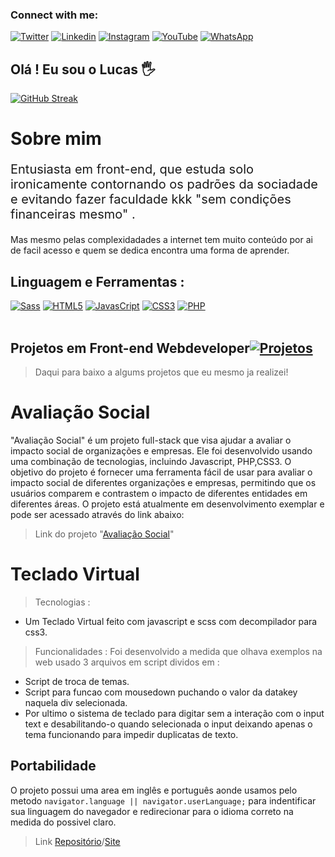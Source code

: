 ### Connect with me:

 
[![Twitter](https://img.shields.io/badge/Twitter-1DA1F2?style=for-the-badge&logo=twitter&logoColor=white)]( https://twitter.com/_srtouma)
[![Linkedin](	https://img.shields.io/badge/LinkedIn-0077B5?style=for-the-badge&logo=linkedin&logoColor=white)](https://www.linkedin.com/in/lucas-henrique-9a731b254/)
[![Instagram](https://img.shields.io/badge/Instagram-E4405F?style=for-the-badge&logo=instagram&logoColor=white)](https://www.instagram.com/dev0touma_/?hl=en)
[![YouTube](https://img.shields.io/badge/YouTube-FF0000?style=for-the-badge&logo=youtube&logoColor=white)](https://www.youtube.com/channel/UCJl66HCYI3ClojPwhPdI9VA)
[![WhatsApp](https://img.shields.io/badge/WhatsApp-25D366?style=for-the-badge&logo=whatsapp&logoColor=white)](https://wa.me/556593298449)
## Olá ! Eu sou o Lucas 🖐️
[![GitHub Streak](https://streak-stats.demolab.com?user=touma0dev&theme=dark&border_radius=4.9&locale=pt_BR)](https://git.io/streak-stats)<br>
## <h1> Sobre mim
</h1>
<p style='font-size:20px;'>
Entusiasta em front-end, que estuda solo ironicamente contornando os padrões da sociadade e evitando fazer faculdade kkk "sem condições financeiras mesmo" . </p>
<p> Mas mesmo pelas complexidadades a internet tem muito conteúdo por ai de facil acesso e quem se dedica encontra uma forma de aprender.</p>

## Linguagem e Ferramentas :

[![Sass]( https://img.shields.io/badge/Sass-CC6699?style=for-the-badge&logo=sass&logoColor=white)]( https://github.com/touma0dev/new-technlogy-learned-sass-/tree/main/Fake%20Project%20Gallery)
[![HTML5](  https://img.shields.io/badge/HTML5-E34F26?style=for-the-badge&logo=html5&logoColor=white)]( https://github.com/touma0dev/clock-full-time)
[![JavasCript](https://img.shields.io/badge/JavaScript-323330?style=for-the-badge&logo=javascript&logoColor=F7DF1E)]( https://github.com/touma0dev/function-javascript-)
[![CSS3](https://img.shields.io/badge/CSS3-1572B6?style=for-the-badge&logo=css3&logoColor=white)]( https://github.com/touma0dev/css-helping-typs)
[![PHP](https://img.shields.io/badge/PHP-777BB4?style=for-the-badge&logo=php&logoColor=white)](https://github.com/touma0dev/full-stack-projects/tree/main/Avaliation%20Social)
<br />
<br />

## Projetos em Front-end Webdeveloper[![Projetos](https://img.shields.io/badge/Projetos-red.svg)](https://github.com/touma0dev/full-stack-projects)
> Daqui para baixo a algums projetos que eu mesmo ja realizei!
# Avaliação Social
"Avaliação Social" é um projeto full-stack que visa ajudar a avaliar o impacto social de organizações e empresas. Ele foi desenvolvido usando uma combinação de tecnologias, incluindo Javascript, PHP,CSS3. O objetivo do projeto é fornecer uma ferramenta fácil de usar para avaliar o impacto social de diferentes organizações e empresas, permitindo que os usuários comparem e contrastem o impacto de diferentes entidades em diferentes áreas. O projeto está atualmente em desenvolvimento exemplar e pode ser acessado através do link abaixo:

>Link do projeto "[Avaliação Social](https://dhardware.rf.gd/formulario)"

# Teclado Virtual
> Tecnologias :
- Um Teclado Virtual feito com javascript e scss com decompilador para css3.
> Funcionalidades :
  Foi desenvolvido a medida que olhava exemplos na web usado 3 arquivos em script dividos em :
 - Script de troca de temas.
 - Script para funcao com mousedown puchando o valor da datakey naquela div selecionada.
 - Por ultimo o sistema de teclado para digitar sem a interação com o input text e desabilitando-o quando selecionada o input deixando apenas o tema funcionando para impedir duplicatas de texto.
## Portabilidade 
O projeto possui uma area em inglês e português aonde usamos pelo metodo ```navigator.language || navigator.userLanguage;``` para indentificar sua linguagem do navegador e redirecionar para o idioma correto na medida do possivel claro.
>Link  [Repositório](https://github.com/touma0dev/function-javascript-/tree/main/Keyboard%20Virtual%20US%20%20-%20ABNT)/[Site](https://capable-manatee-397450.netlify.app/)
